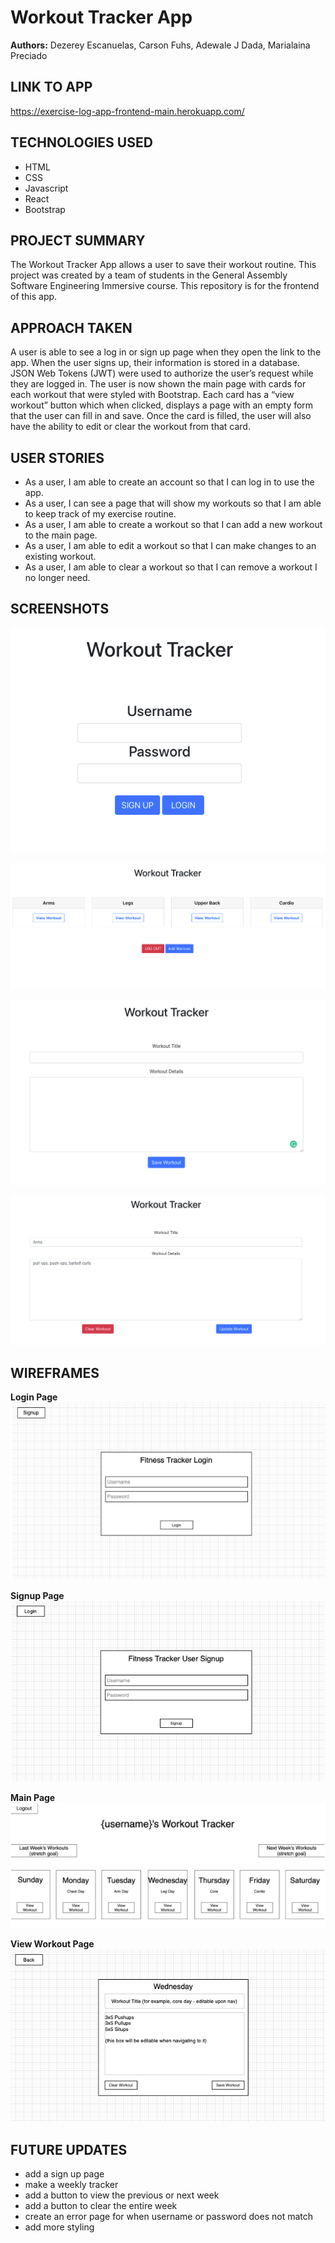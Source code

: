 # Workout Tracker App

**Authors:** Dezerey Escanuelas, Carson Fuhs, Adewale J Dada, Marialaina Preciado

## LINK TO APP

https://exercise-log-app-frontend-main.herokuapp.com/

## TECHNOLOGIES USED

- HTML
- CSS
- Javascript
- React
- Bootstrap

## PROJECT SUMMARY

The Workout Tracker App allows a user to save their workout routine. This project was created by a team of students in the General Assembly Software Engineering Immersive course. This repository is for the frontend of this app.

## APPROACH TAKEN

A user is able to see a log in or sign up page when they open the link to the app. When the user signs up, their information is stored in a database. JSON Web Tokens (JWT) were used to authorize the user’s request while they are logged in. The user is now shown the main page with cards for each workout that were styled with Bootstrap. Each card has a “view workout” button which when clicked, displays a page with an empty form that the user can fill in and save. Once the card is filled, the user will also have the ability to edit or clear the workout from that card.

## USER STORIES

- As a user, I am able to create an account so that I can log in to use the app.
- As a user, I can see a page that will show my workouts so that I am able to keep track of my exercise routine.
- As a user, I am able to create a workout so that I can add a new workout to the main page.
- As a user, I am able to edit a workout so that I can make changes to an existing workout.
- As a user, I am able to clear a workout so that I can remove a workout I no longer need.

## SCREENSHOTS

![Login Page](images/loginPageSS.png)

![Main Page](images/mainPageSS.png)

![Create Workout Page](images/createPageSS.png)

![Edit Workout](images/editWorkoutSS.png)

## WIREFRAMES

**Login Page**
![Login Page](images/LoginPage.png)

**Signup Page**
![Signup Page](images/SignupPage.png)

**Main Page**
![Main Page](images/MainPage.png)

**View Workout Page**
![View Workout](images/ViewWorkoutPage.png)

## FUTURE UPDATES

- add a sign up page
- make a weekly tracker
- add a button to view the previous or next week
- add a button to clear the entire week
- create an error page for when username or password does not match
- add more styling
